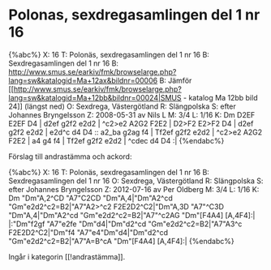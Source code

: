 # Polonas, sexdregasamlingen del 1 nr 16

{%abc%}
X: 16
T: Polonäs, sexdregasamlingen del 1 nr 16
B: Sexdregasamlingen del 1 nr 16
B: http://www.smus.se/earkiv/fmk/browselarge.php?lang=sw&katalogid=Ma+12ax&bildnr=00006
B: Jämför [[http://www.smus.se/earkiv/fmk/browselarge.php?lang=sw&katalogid=Ma+12bb&bildnr=00024|SMUS - katalog Ma 12bb bild 24]] (längst ned)
O: Sexdrega, Västergötland
R: Slängpolska
S: efter Johannes Bryngelsson
Z: 2008-05-31 av Nils L
M: 3/4
L: 1/16
K: Dm
D2EF E2EF D4  | d2ef g2f2 e2d2 | ^c2>e2 A2G2 F2E2 | D2>F2 E2>F2 D4 | d2ef g2f2 e2d2 | e2d^c d4 D4 :: 
a2_ba g2ag f4 | Tf2ef g2f2 e2d2 | ^c2>e2 A2G2 F2E2 | a4    g4    f4 | Tf2ef g2f2 e2d2 | ^cdec d4 D4 :|
{%endabc%}




Förslag till andrastämma och ackord:

{%abc%}
X: 16
T: Polonäs, sexdregasamlingen del 1 nr 16
B: Sexdregasamlingen del 1 nr 16
O: Sexdrega, Västergötland
R: Slängpolska
S: efter Johannes Bryngelsson
Z: 2012-07-16 av Per Oldberg
M: 3/4
L: 1/16
K: Dm
"Dm"A,2^CD "A7"C2CD "Dm"A,4|"Dm"A2^cd "Gm"e2d2^c2=B2|"A7"A2>^c2 F2E2D2^C2|"Dm"A,3D "A7"^C3D "Dm"A,4|"Dm"A2^cd "Gm"e2d2^c2=B2|"A7"^c2AG "Dm"[F4A4] [A,4F4]:|
|:"Dm"f2gf "A7"e2fe "Dm"d4|"Dm"d2^cd "Gm"e2d2^c2=B2|"A7"A3^c F2E2D2^C2|"Dm"f4 "A7"e4"Dm"d4|"Dm"d2^cd "Gm"e2d2^c2=B2|"A7"A=B^cA "Dm"[F4A4] [A,4F4]:|
{%endabc%}

Ingår i kategorin [[!andrastämma]].
